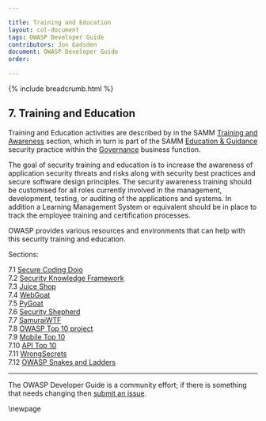 ```yaml
---

title: Training and Education
layout: col-document
tags: OWASP Developer Guide
contributors: Jon Gadsden
document: OWASP Developer Guide
order:

---
```


{% include breadcrumb.html %}

## 7. Training and Education

Training and Education activities are described by in the SAMM [Training and Awareness][sammgegta] section,
which in turn is part of the SAMM [Education & Guidance][sammgeg] security practice
within the [Governance][sammg] business function.

The goal of security training and education is to increase the awareness of application security threats and risks
along with security best practices and secure software design principles.
The security awareness training should be customised for all roles currently involved in the management,
development, testing, or auditing of the applications and systems.
In addition a Learning Management System or equivalent should be in place to track
the employee training and certification processes.

OWASP provides various resources and environments that can help with this security training and education.

Sections:

7.1 [Secure Coding Dojo](#secure-coding-dojo)  
7.2 [Security Knowledge Framework](#security-knowledge-framework-training)  
7.3 [Juice Shop](#juice-shop)  
7.4 [WebGoat](#webgoat)  
7.5 [PyGoat](#pygoat)  
7.6 [Security Shepherd](#security-shepherd)  
7.7 [SamuraiWTF](#samuraiwtf)  
7.8 [OWASP Top 10 project](#owasp-top-ten-project)  
7.9 [Mobile Top 10](#mobile-top-ten)  
7.10 [API Top 10](#api-top-ten)  
7.11 [WrongSecrets](#wrongsecrets)  
7.12 [OWASP Snakes and Ladders](#owasp-snakes-and-ladders)  

----

The OWASP Developer Guide is a community effort; if there is something that needs changing then [submit an issue][issue0900].

[issue0900]: https://github.com/OWASP/www-project-developer-guide/issues/new?labels=enhancement&template=request.md&title=Update:%2009-training-education/00-toc
[sammg]: https://owaspsamm.org/model/governance/
[sammgeg]: https://owaspsamm.org/model/governance/education-and-guidance/
[sammgegta]: https://owaspsamm.org/model/governance/education-and-guidance/stream-a/

\newpage
